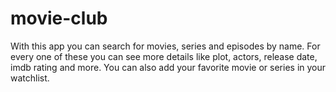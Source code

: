 # movie-club

With this app you can search for movies, series and episodes by name. 
For every one of these you can see more details like plot, actors, 
release date, imdb rating and more. 
You can also add your favorite movie or series in your watchlist.
